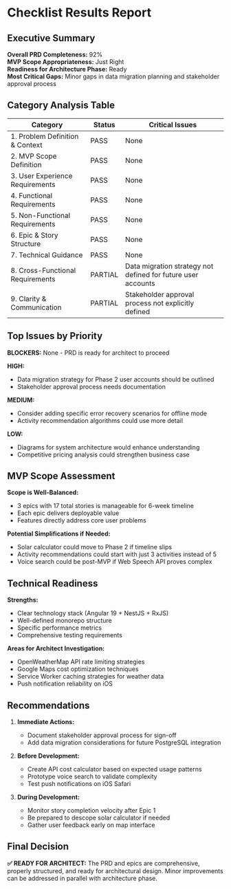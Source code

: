 # Checklist Results Report

## Executive Summary

**Overall PRD Completeness:** 92%  
**MVP Scope Appropriateness:** Just Right  
**Readiness for Architecture Phase:** Ready  
**Most Critical Gaps:** Minor gaps in data migration planning and stakeholder approval process

## Category Analysis Table

| Category                         | Status  | Critical Issues |
| -------------------------------- | ------- | --------------- |
| 1. Problem Definition & Context  | PASS    | None |
| 2. MVP Scope Definition          | PASS    | None |
| 3. User Experience Requirements  | PASS    | None |
| 4. Functional Requirements       | PASS    | None |
| 5. Non-Functional Requirements   | PASS    | None |
| 6. Epic & Story Structure        | PASS    | None |
| 7. Technical Guidance            | PASS    | None |
| 8. Cross-Functional Requirements | PARTIAL | Data migration strategy not defined for future user accounts |
| 9. Clarity & Communication       | PARTIAL | Stakeholder approval process not explicitly defined |

## Top Issues by Priority

**BLOCKERS:** None - PRD is ready for architect to proceed

**HIGH:**
- Data migration strategy for Phase 2 user accounts should be outlined
- Stakeholder approval process needs documentation

**MEDIUM:**
- Consider adding specific error recovery scenarios for offline mode
- Activity recommendation algorithms could use more detail

**LOW:**
- Diagrams for system architecture would enhance understanding
- Competitive pricing analysis could strengthen business case

## MVP Scope Assessment

**Scope is Well-Balanced:**
- 3 epics with 17 total stories is manageable for 6-week timeline
- Each epic delivers deployable value
- Features directly address core user problems

**Potential Simplifications if Needed:**
- Solar calculator could move to Phase 2 if timeline slips
- Activity recommendations could start with just 3 activities instead of 5
- Voice search could be post-MVP if Web Speech API proves complex

## Technical Readiness

**Strengths:**
- Clear technology stack (Angular 19 + NestJS + RxJS)
- Well-defined monorepo structure
- Specific performance metrics
- Comprehensive testing requirements

**Areas for Architect Investigation:**
- OpenWeatherMap API rate limiting strategies
- Google Maps cost optimization techniques
- Service Worker caching strategies for weather data
- Push notification reliability on iOS

## Recommendations

1. **Immediate Actions:**
   - Document stakeholder approval process for sign-off
   - Add data migration considerations for future PostgreSQL integration

2. **Before Development:**
   - Create API cost calculator based on expected usage patterns
   - Prototype voice search to validate complexity
   - Test push notifications on iOS Safari

3. **During Development:**
   - Monitor story completion velocity after Epic 1
   - Be prepared to descope solar calculator if needed
   - Gather user feedback early on map interface

## Final Decision

**✅ READY FOR ARCHITECT:** The PRD and epics are comprehensive, properly structured, and ready for architectural design. Minor improvements can be addressed in parallel with architecture phase.
